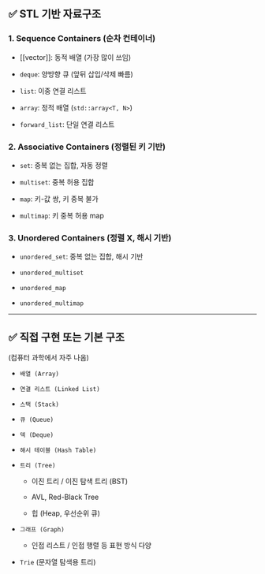 ## ✅ STL 기반 자료구조

### 1. **Sequence Containers** (순차 컨테이너)

- [[vector]]: 동적 배열 (가장 많이 쓰임)
    
- `deque`: 양방향 큐 (앞뒤 삽입/삭제 빠름)
    
- `list`: 이중 연결 리스트
    
- `array`: 정적 배열 (`std::array<T, N>`)
    
- `forward_list`: 단일 연결 리스트
    

### 2. **Associative Containers** (정렬된 키 기반)

- `set`: 중복 없는 집합, 자동 정렬
    
- `multiset`: 중복 허용 집합
    
- `map`: 키-값 쌍, 키 중복 불가
    
- `multimap`: 키 중복 허용 map
    

### 3. **Unordered Containers** (정렬 X, 해시 기반)

- `unordered_set`: 중복 없는 집합, 해시 기반
    
- `unordered_multiset`
    
- `unordered_map`
    
- `unordered_multimap`
    

---

## ✅ 직접 구현 또는 기본 구조

(컴퓨터 과학에서 자주 나옴)

- `배열 (Array)`
    
- `연결 리스트 (Linked List)`
    
- `스택 (Stack)`
    
- `큐 (Queue)`
    
- `덱 (Deque)`
    
- `해시 테이블 (Hash Table)`
    
- `트리 (Tree)`
    
    - 이진 트리 / 이진 탐색 트리 (BST)
        
    - AVL, Red-Black Tree
        
    - 힙 (Heap, 우선순위 큐)
        
- `그래프 (Graph)`
    
    - 인접 리스트 / 인접 행렬 등 표현 방식 다양
        
- `Trie` (문자열 탐색용 트리)